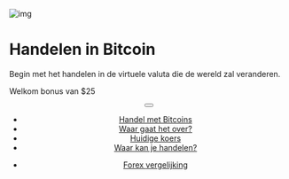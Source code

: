 <div class="jumbotron" markdown="1">

![img]({{img-url}}bitcoin.png)

# Handelen in Bitcoin

Begin met het handelen in de virtuele valuta die de wereld zal veranderen. 

Welkom bonus van $25

</div>
<header class="navbar navbar-static-top navbar-inverse navbar-sticky" id="top" role="banner">
  <div class="container">
    <div class="navbar-header">
      <button class="navbar-toggle collapsed" type="button" data-toggle="collapse" data-target=".navbar-collapse">
        <span class="icon-bar"></span>
        <span class="icon-bar"></span>
        <span class="icon-bar"></span>
      </button>
    </div>
    <nav class="navbar-collapse collapse" role="navigation" style="height: 1px;" id="scrollpsy">
      <ul class="nav navbar-nav">
        <li class="active">
          <a href="#top">Handel met Bitcoins</a>
        </li>
        <li>
          <a href="#section-1">Waar gaat het over?</a>
        </li>
        <li>
          <a href="#section-2">Huidige koers</a>
        </li>
        <li>
          <a href="#section-3">Waar kan je handelen?</a>
        </li>
      </ul>
      <ul class="nav navbar-nav navbar-right">
        <li>
          <a href="{{url}}">Forex <i class="fa fa-bar-chart-o"></i> vergelijking</a>
        </li>
      </ul>
    </nav>
  </div>
</header>